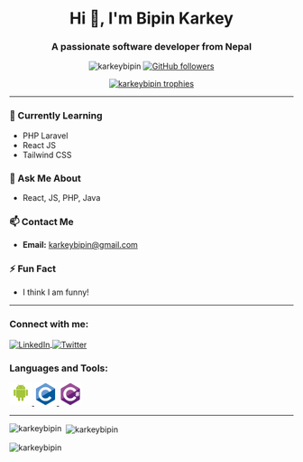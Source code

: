 <h1 align="center">Hi 👋, I'm Bipin Karkey</h1>
<h3 align="center">A passionate software developer from Nepal</h3>

<p align="center"> 
  <img src="https://komarev.com/ghpvc/?username=karkeybipin&label=Profile%20views&color=0e75b6&style=flat" alt="karkeybipin" /> 
  <a href="https://github.com/karkeybipin?tab=followers">
    <img src="https://img.shields.io/github/followers/karkeybipin?label=Followers&style=social" alt="GitHub followers" />
  </a>
</p>

<p align="center"> 
  <a href="https://github.com/ryo-ma/github-profile-trophy">
    <img src="https://github-profile-trophy.vercel.app/?username=karkeybipin&theme=darkhub&no-bg=true&no-frame=true" alt="karkeybipin trophies" />
  </a> 
</p>

---

### 🌱 Currently Learning
- PHP Laravel
- React JS
- Tailwind CSS

### 💬 Ask Me About
- React, JS, PHP, Java

### 📫 Contact Me
- **Email:** karkeybipin@gmail.com

### ⚡ Fun Fact
- I think I am funny!

---

<h3 align="left">Connect with me:</h3>
<p align="left">
  <a href="https://linkedin.com/in/your-profile" target="blank">
    <img align="center" src="https://img.icons8.com/color/48/000000/linkedin.png" alt="LinkedIn"/>
  </a>
  <a href="https://twitter.com/your-profile" target="blank">
    <img align="center" src="https://img.icons8.com/color/48/000000/twitter-squared.png" alt="Twitter"/>
  </a>
</p>

<h3 align="left">Languages and Tools:</h3>
<p align="left">
  <a href="https://developer.android.com" target="_blank" rel="noreferrer">
    <img src="https://raw.githubusercontent.com/devicons/devicon/master/icons/android/android-original-wordmark.svg" alt="android" width="40" height="40"/> 
  </a>
  <a href="https://www.cprogramming.com/" target="_blank" rel="noreferrer">
    <img src="https://raw.githubusercontent.com/devicons/devicon/master/icons/c/c-original.svg" alt="c" width="40" height="40"/>
  </a>
  <a href="https://www.w3schools.com/cs/" target="_blank" rel="noreferrer">
    <img src="https://raw.githubusercontent.com/devicons/devicon/master/icons/csharp/csharp-original.svg" alt="csharp" width="40" height="40"/>
  </a>
  <!-- Add other icons similarly -->
</p>

---

<p>
  <img align="left" src="https://github-readme-stats.vercel.app/api/top-langs?username=karkeybipin&show_icons=true&locale=en&layout=compact&theme=radical" alt="karkeybipin" />
</p>

<p>&nbsp;
  <img align="center" src="https://github-readme-stats.vercel.app/api?username=karkeybipin&show_icons=true&locale=en&theme=radical" alt="karkeybipin" />
</p>

<p>
  <img align="center" src="https://github-readme-streak-stats.herokuapp.com/?user=karkeybipin&theme=radical" alt="karkeybipin" />
</p>
